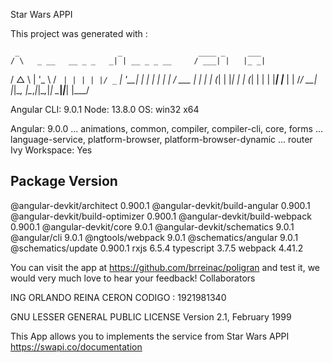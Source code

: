 Star Wars APPI

This project was generated with :

     _                      _                 ____ _     ___
    / \   _ __   __ _ _   _| | __ _ _ __     / ___| |   |_ _|
   / △ \ | '_ \ / _` | | | | |/ _` | '__|   | |   | |    | |
  / ___ \| | | | (_| | |_| | | (_| | |      | |___| |___ | |
 /_/   \_\_| |_|\__, |\__,_|_|\__,_|_|       \____|_____|___|
                |___/


Angular CLI: 9.0.1
Node: 13.8.0
OS: win32 x64

Angular: 9.0.0
... animations, common, compiler, compiler-cli, core, forms
... language-service, platform-browser, platform-browser-dynamic
... router
Ivy Workspace: Yes

Package                           Version
-----------------------------------------------------------
@angular-devkit/architect         0.900.1
@angular-devkit/build-angular     0.900.1
@angular-devkit/build-optimizer   0.900.1
@angular-devkit/build-webpack     0.900.1
@angular-devkit/core              9.0.1
@angular-devkit/schematics        9.0.1
@angular/cli                      9.0.1
@ngtools/webpack                  9.0.1
@schematics/angular               9.0.1
@schematics/update                0.900.1
rxjs                              6.5.4
typescript                        3.7.5
webpack                           4.41.2

You can visit the app at https://github.com/brreinac/poligran and test it, we would very much love to hear your feedback!
Collaborators

ING ORLANDO REINA CERON 
CODIGO : 1921981340

 GNU LESSER GENERAL PUBLIC LICENSE
		       Version 2.1, February 1999


This App allows you to implements the service from Star Wars APPI 
https://swapi.co/documentation
